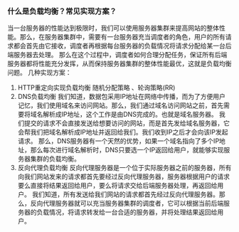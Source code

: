 ### 什么是负载均衡？常见实现方案？

当一台服务器的性能达到极限时，我们可以使用服务器集群来提高网站的整体性能。那么，在服务器集群中，需要有一台服务器充当调度者的角色，用户的所有请求都会首先由它接收，调度者再根据每台服务器的负载情况将请求分配给某一台后端服务器去处理。
那么在这个过程中，调度者如何合理分配任务，保证所有后端服务器都将性能充分发挥，从而保持服务器集群的整体性能最优，这就是负载均衡问题。
几种实现方案：
1. HTTP重定向实现负载均衡
随机分配策略 、轮询策略(RR) 
2. DNS负载均衡
我们知道，数据包采用IP地址在网络中传播，而为了方便用户记忆，我们使用域名来访问网站。那么，我们通过域名访问网站之前，首先需要将域名解析成IP地址，这个工作是由DNS完成的。也就是域名服务器。
我们提交的请求不会直接发送给想要访问的网站，而是首先发给域名服务器，它会帮我们把域名解析成IP地址并返回给我们。我们收到IP之后才会向该IP发起请求。
那么，DNS服务器有一个天然的优势，如果一个域名指向了多个IP地址，那么每次进行域名解析时，DNS只要选一个IP返回给用户，就能够实现服务器集群的负载均衡。 
3. 反向代理负载均衡
反向代理服务器是一个位于实际服务器之前的服务器，所有向我们网站发来的请求都首先要经过反向代理服务器，服务器根据用户的请求要么直接将结果返回给用户，要么将请求交给后端服务器处理，再返回给用户。
我们知道，所有发送给我们网站的请求都首先经过反向代理服务器。那么，反向代理服务器就可以充当服务器集群的调度者，它可以根据当前后端服务器的负载情况，将请求转发给一台合适的服务器，并将处理结果返回给用户。